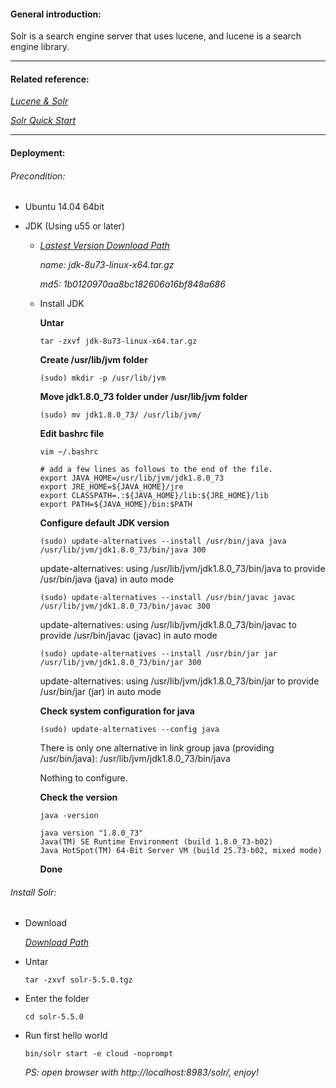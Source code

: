 #### General introduction:
Solr is a search engine server that uses lucene, and lucene is a search engine library.<p>

***

#### Related reference:
[*Lucene & Solr*](https://github.com/apache/lucene-solr)<p>
[*Solr Quick Start*](http://lucene.apache.org/solr/quickstart.html)<p>
  
***

#### Deployment:
###### Precondition:
+ Ubuntu 14.04 64bit<p>
+ JDK (Using u55 or later)<p>
  - [*Lastest Version Download Path*](http://www.oracle.com/technetwork/cn/java/javase/downloads/jdk8-downloads-2133151-zhs.html)<p>
        *name: jdk-8u73-linux-x64.tar.gz*<p>
        *md5: 1b0120970aa8bc182606a16bf848a686*<p>
  - Install JDK<p>
    **Untar**<p>
    `tar -zxvf jdk-8u73-linux-x64.tar.gz`<p>

    **Create /usr/lib/jvm folder**<p>
    `(sudo) mkdir -p /usr/lib/jvm`<p>
    
    **Move jdk1.8.0_73 folder under /usr/lib/jvm folder**<p>
    `(sudo) mv jdk1.8.0_73/ /usr/lib/jvm/`<p>

    **Edit bashrc file**<p>
    `vim ~/.bashrc`<p>

        # add a few lines as follows to the end of the file. 
        export JAVA_HOME=/usr/lib/jvm/jdk1.8.0_73
        export JRE_HOME=${JAVA_HOME}/jre
        export CLASSPATH=.:${JAVA_HOME}/lib:${JRE_HOME}/lib
        export PATH=${JAVA_HOME}/bin:$PATH

    **Configure default JDK version**<p>
    `(sudo) update-alternatives --install /usr/bin/java java /usr/lib/jvm/jdk1.8.0_73/bin/java 300`<p>
    update-alternatives: using /usr/lib/jvm/jdk1.8.0_73/bin/java to provide /usr/bin/java (java) in auto mode<p>

    `(sudo) update-alternatives --install /usr/bin/javac javac /usr/lib/jvm/jdk1.8.0_73/bin/javac 300`<p>
    update-alternatives: using /usr/lib/jvm/jdk1.8.0_73/bin/javac to provide /usr/bin/javac (javac) in auto mode

    `(sudo) update-alternatives --install /usr/bin/jar jar /usr/lib/jvm/jdk1.8.0_73/bin/jar 300`<p>
    update-alternatives: using /usr/lib/jvm/jdk1.8.0_73/bin/jar to provide /usr/bin/jar (jar) in auto mode

    **Check system configuration for java**<p>
    `(sudo) update-alternatives --config java`<p>
    There is only one alternative in link group java (providing /usr/bin/java): /usr/lib/jvm/jdk1.8.0_73/bin/java<p>
    Nothing to configure.

    **Check the version**<p>
    `java -version`<p>
    
        java version "1.8.0_73"
        Java(TM) SE Runtime Environment (build 1.8.0_73-b02)
        Java HotSpot(TM) 64-Bit Server VM (build 25.73-b02, mixed mode)

    **Done**<p>
    
###### Install Solr:
+ Download<p>
[*Download Path*](http://apache.opencas.org/lucene/solr/5.5.0/solr-5.5.0.tgz)
+ Untar<p>
`tar -zxvf solr-5.5.0.tgz`<p>
+ Enter the folder<p>
`cd solr-5.5.0`<p>
+ Run first hello world<p>
`bin/solr start -e cloud -noprompt`<p>
*PS: open browser with http://localhost:8983/solr/, enjoy!*<p>
